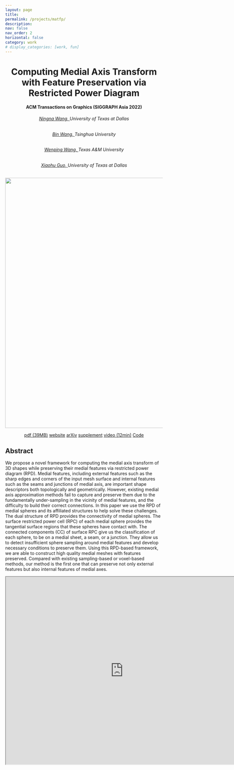 ```yaml
---
layout: page
title: 
permalink: /projects/matfp/
description: 
nav: false
nav_order: 2
horizontal: false
category: work
# display_categories: [work, fun]
---
```


<div class="research" align="center">
    <h1>Computing Medial Axis Transform with Feature Preservation via Restricted Power Diagram </h1>
    <h4>ACM Transactions on Graphics (SIGGRAPH Asia 2022)</h4>
    <div class="col-sm-8">
        <div>
            <h6><a href="https://ningnawang.github.io/">Ningna Wang, </a> University of Texas at Dallas</h6>
            <h6><a href="https://binwangthss.github.io/">Bin Wang, </a> Tsinghua University </h6>
            <h6><a href="https://scholar.google.com/citations?user=28shvv0AAAAJ&hl=en">Wenping Wang, </a> Texas A&M University </h6>
            <h6><a href="https://personal.utdallas.edu/~xguo/">Xiaohu Guo, </a> University of Texas at Dallas</h6>
        </div>
    </div>
    <p><img src="/assets/img/matfp/teaser.png" width=800></p>
    <div class="col-sm-12">
        <a href="https://personal.utdallas.edu/~xguo/SA2022.pdf" class="btn btn-sm z-depth-0" role="button">pdf (39MB)</a>
        <a href="https://ningnawang.github.io/projects/matfp/" class="btn btn-sm z-depth-0" role="button">website</a>
        <a href="https://arxiv.org/abs/2210.13676" class="btn btn-sm z-depth-0" role="button">arXiv</a>
        <a href="https://personal.utdallas.edu/~xguo/SA2022_Supplement.pdf" class="btn btn-sm z-depth-0" role="button"> supplement</a>
        <a href="https://www.youtube.com/watch?v=O1GLUCxSmac&feature=youtu.be&ab_channel=XiaohuGuo" class="btn btn-sm z-depth-0" role="button"> video (12min)</a>
        <a href="https://github.com/ningnawang/matfp" class="btn btn-sm z-depth-0" role="button">Code</a>
    </div>
</div>

<div class="research">
<h2>Abstract</h2>
<p>
We propose a novel framework for computing the medial axis transform of 3D shapes while preserving their medial features via restricted power diagram (RPD). Medial features, including external features such as the sharp edges and corners of the input mesh surface and internal features such as the seams and junctions of medial axis, are important shape descriptors both topologically and geometrically. However, existing medial axis approximation methods fail to capture and preserve them due to the fundamentally under-sampling in the vicinity of medial features, and the difficulty to build their correct connections. In this paper we use the RPD of medial spheres and its affiliated structures to help solve these challenges. The dual structure of RPD provides the connectivity of medial spheres. The surface restricted power cell (RPC) of each medial sphere provides the tangential surface regions that these spheres have contact with. The connected components (CC) of surface RPC give us the classification of each sphere, to be on a medial sheet, a seam, or a junction. They allow us to detect insufficient sphere sampling around medial features and develop necessary conditions to preserve them. Using this RPD-based framework, we are able to construct high quality medial meshes with features preserved. Compared with existing sampling-based or voxel-based methods, our method is the first one that can preserve not only external features but also internal features of medial axes. 
</p>
</div>

<!-- <iframe align="center" width="750" height="600" src="https://youtu.be/embed/O1GLUCxSmac"> </iframe> -->
<iframe align="center" width="750" height="600" src="https://www.youtube.com/embed/O1GLUCxSmac"> </iframe>


<!-- <iframe width="562" height="382" src="https://www.youtube.com/embed/O1GLUCxSmac" title="Computing Medial Axis Transform with Feature Preservation viaRestricted Power Diagram" frameborder="0" allow="accelerometer; autoplay; clipboard-write; encrypted-media; gyroscope; picture-in-picture; web-share" allowfullscreen></iframe> -->